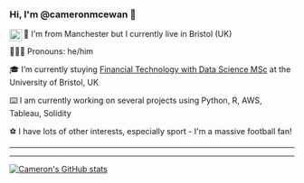 ### Hi, I'm @cameronmcewan 👋

<a href="https://www.linkedin.com/in/cameron-mcewan/">
  <img align="left" alt="Cam's LinkedIn" width="22px" src="https://raw.githubusercontent.com/peterthehan/peterthehan/master/assets/linkedin.svg" />
</a>

📍 I'm from Manchester but I currently live in Bristol (UK)

🙋🏼‍♂️ Pronouns: he/him

🎓 I’m currently stuying [Financial Technology with Data Science MSc](http://www.bristol.ac.uk/study/postgraduate/2022/eng/msc-financial-technology-with-data-science/) at the University of Bristol, UK

⌨️ I am currently working on several projects using Python, R, AWS, Tableau, Solidity

⚽️ I have lots of other interests, especially sport - I'm a massive football fan! 

__________
__________

<!-- [![Top Languages](https://github-readme-stats.vercel.app/api/top-langs/?username=cameronmcewan&show_icons=true&theme=radical)](https://github.com/cameronmcewan/github-readme-stats) -->
[![Cameron's GitHub stats](https://github-readme-stats.vercel.app/api?username=cameronmcewan&show_icons=true&theme=radical)](https://github.com/cameronmcewan/github-readme-stats)

<!-- ![](https://img.shields.io/badge/<WORD_ON_LEFT>-<WORD_ON_RIGHT>-informational?style=flat&logo=<LOGO_NAME>&logoColor=white&color=2bbc8a) -->


<!--
**cameronmcewan/cameronmcewan** is a ✨ _special_ ✨ repository because its `README.md` (this file) appears on your GitHub profile.

Here are some ideas to get you started:

- 🔭 I’m currently working on ...
- 🌱 I’m currently learning ...
- 👯 I’m looking to collaborate on ...
- 🤔 I’m looking for help with ...
- 💬 Ask me about ...
- 📫 How to reach me: ...
- 😄 Pronouns: ...
- ⚡ Fun fact: ...
-->
